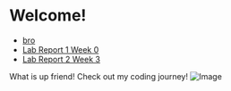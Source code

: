 # Welcome!
* [bro](https://aqtlol.github.io/cse15l-lab-reports/bro.html)
* [Lab Report 1 Week 0](https://aqtlol.github.io/cse15l-lab-reports/lab-report-1-week-0.html)
* [Lab Report 2 Week 3](lab-report-2-week-3.html)

What is up friend! Check out my coding journey!
![Image](https://static1.cbrimages.com/wordpress/wp-content/uploads/2022/02/One-Piece-Monkey-D.-Luffy-Cropped-Cropped.jpg)
